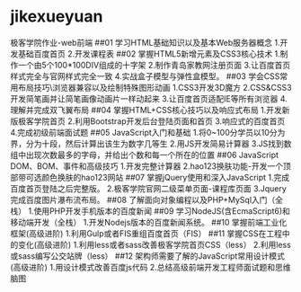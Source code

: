 # jikexueyuan
极客学院作业-web前端
##01 学习HTML基础知识以及基本Web服务器概念
1.开发基础百度首页
2.开发课程表
##02 掌握HTML5新增元素及CSS3核心技术
1.制作一个由5个100*100DIV组成的十字架
2.制作青岛家教网注册页面
3.让百度首页样式完全与官网样式完全一致
4.实战盒子模型与弹性盒模型。
##03 学会CSS常用布局技巧\浏览器兼容以及绘制特殊图形动画
1.CSS3开发3D魔方
2.CSS&CSS3开发简笔画并让简笔画像动画片一样动起来
3.让百度首页适配IE等所有浏览器
4.理解并完成双飞翼布局
##04 掌握HTML+CSS核心技巧以及响应式布局
1.开发新版极客学院首页
2.利用Bootstrap开发后台登陆页面和首页
3.响应式的百度首页
4.完成初级前端面试题
##05 JavaScript入门和基础
1.将0~100分学员以10分为界，分为十段，然后计算出该生为数字几等生
2.用JS开发简易计算器
3.JS找到数组中出现次数最多的字母，并给出个数和每一个所在的位置
##06 JavaScript DOM、BOM、事件和高级技巧
1.开发完整计算器
2.hao123换肤功能-开发一个顶部带可选颜色换肤的hao123网站
##07 掌握jQuery使用和深入JavaScript
1.完成百度首页登陆之后完整版。
2.极客学院官网二级菜单页面-课程库页面
3.Jquery完成百度图片瀑布流布局。
##08 了解面向对象编程以及PHP+MySql入门（全栈）
1.使用PHP开发手机版本的百度新闻
##09 学习NodeJS(含EcmaScript6)和移动端开发（全栈）
1.开发Nodejs版本的百度新闻系统。
##10 掌握前端工业化框架(高级进阶)
1.利用Gulp或者FIS重组百度首页（FIS）
##11 掌握CSS在工程中的变化(高级进阶)
1.利用less或者sass改善极客学院首页CSS（less）
2.利用less或sass编写公交站牌（less）
##12 架构师需要了解的JavaScript常用设计模式(高级进阶)
1.用设计模式改善百度js代码
2.总结高级前端开发工程师面试题和思维脑图
